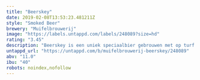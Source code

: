 ```yaml
---
title: "Beerskey"
date: 2019-02-08T13:53:23.481211Z
style: "Smoked Beer"
brewery: "Muifelbrouwerij"
image: "https://labels.untappd.com/labels/248089?size=hd"
rating: "3.45"
description: "Beerskey is een uniek speciaalbier gebrouwen met op turf afgeëeste. Het bier is best of both worlds omdat het de unieke eigenschappen combineert van rijk en krachtig speciaalbier en een stevig geturfde whiskey."
untappd_url: "https://untappd.com/b/muifelbrouwerij-beerskey/248089"
abv: "11.0"
ibu: "40"
robots: noindex,nofollow
---
```

